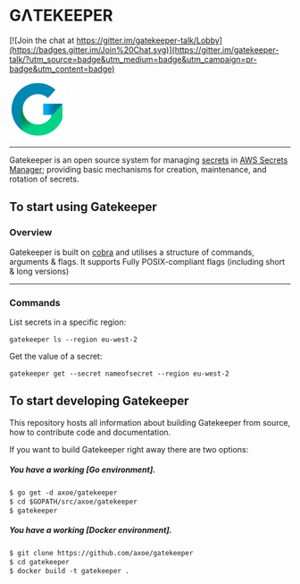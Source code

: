 # GΛTEKEEPER

[![Join the chat at https://gitter.im/gatekeeper-talk/Lobby](https://badges.gitter.im/Join%20Chat.svg)](https://gitter.im/gatekeeper-talk/?utm_source=badge&utm_medium=badge&utm_campaign=pr-badge&utm_content=badge)

<img src="https://github.com/axoe/gatekeeper/blob/master/logo/logo.png" width="100">

----

Gatekeeper is an open source system for managing [secrets] in [AWS Secrets Manager]; providing basic mechanisms for creation, maintenance,
and rotation of secrets.

## To start using Gatekeeper

### Overview

Gatekeeper is built on [cobra] and utilises a structure of commands, arguments & flags. It supports Fully POSIX-compliant flags (including short & long versions)

----

### Commands

List secrets in a specific region:

```
gatekeeper ls --region eu-west-2
```

Get the value of a secret:

```
gatekeeper get --secret nameofsecret --region eu-west-2
```

## To start developing Gatekeeper

This repository hosts all information about
building Gatekeeper from source, how to contribute code
and documentation.

If you want to build Gatekeeper right away there are two options:

##### You have a working [Go environment].

```
$ go get -d axoe/gatekeeper
$ cd $GOPATH/src/axoe/gatekeeper
$ gatekeeper
```

##### You have a working [Docker environment].

```
$ git clone https://github.com/axoe/gatekeeper
$ cd gatekeeper
$ docker build -t gatekeeper .
```

[secrets]: https://aws.amazon.com/secrets-manager/features/
[AWS Secrets Manager]: https://aws.amazon.com/secrets-manager/
[cobra]: https://github.com/spf13/cobra